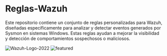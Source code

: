 # Reglas-Wazuh
Este repositorio contiene un conjunto de reglas personalizadas para Wazuh, diseñadas específicamente para analizar y detectar eventos generados por Sysmon en sistemas Windows. Estas reglas ayudan a mejorar la visibilidad y detección de comportamientos sospechosos o maliciosos.

![Wazuh-Logo-2022](https://github.com/user-attachments/assets/8b577905-41a8-4761-a1c4-0c54b543ce4c)
![featured](https://github.com/user-attachments/assets/ce78acf7-a6e7-43db-8fb5-04a5f41d4bf4)
